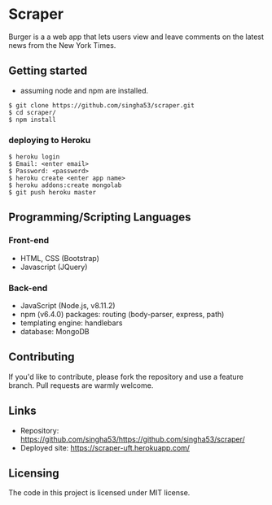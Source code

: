 # Scraper

Burger is a a web app that lets users view and leave comments on the latest news from the New York Times.

## Getting started
- assuming node and npm are installed. 

```shell
$ git clone https://github.com/singha53/scraper.git
$ cd scraper/
$ npm install
```
### deploying to Heroku
```shell
$ heroku login
$ Email: <enter email>
$ Password: <password>
$ heroku create <enter app name>
$ heroku addons:create mongolab
$ git push heroku master
```
## Programming/Scripting Languages
### Front-end
- HTML, CSS (Bootstrap)
- Javascript (JQuery)

### Back-end
- JavaScript (Node.js, v8.11.2)
- npm (v6.4.0) packages: routing (body-parser, express, path)
- templating engine: handlebars
- database: MongoDB

## Contributing

If you'd like to contribute, please fork the repository and use a feature
branch. Pull requests are warmly welcome.

## Links

- Repository: https://github.com/singha53/https://github.com/singha53/scraper/
- Deployed site: https://scraper-uft.herokuapp.com/

## Licensing

The code in this project is licensed under MIT license.
